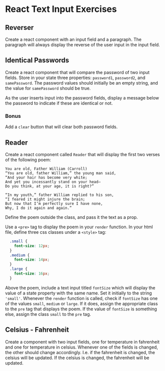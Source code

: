 # React Text Input Exercises

## Reverser

Create a react component with an input field and a paragraph. The paragraph will always display the reverse of the user input in the input field.

## Identical Passwords

Create a react component that will compare the password of two input fields. Store in your state three properties: `password1`, `password2`, and `samePassword`. The password values should initially be an empty string, and the value for `samePassword` should be true.

As the user inserts input into the password fields, display a message below the password to indicate if these are identical or not.

### Bonus

Add a `clear` button that will clear both password fields.

## Reader

Create a react component called `Reader` that will display the first two verses of the following poem:

```text
You are old, Father William (Carroll)
“You are old, father William,” the young man said,
“And your hair has become very white;
And yet you incessantly stand on your head–
Do you think, at your age, it is right?”

“In my youth,” father William replied to his son,
“I feared it might injure the brain;
But now that I’m perfectly sure I have none,
Why, I do it again and again.”
```

Define the poem outside the class, and pass it the text as a prop.

Use a `<pre>` tag to display the poem in your `render` function. In your html file, define three css classes under a `<style>` tag:

```css
  .small {
    font-size: 12px;
  }
  .medium {
    font-size: 14px;
  }
  .large {
    font-size: 16px;
  }
```

Above the poem, include a text input titled `fontSize` which will display the value of a state property with the same name. Set it initially to the string `'small'`. Whenever the `render` function is called, check if `fontSize` has one of the values `small`, `medium` or `large`. If it does, assign the appropriate class to the `pre` tag that displays the poem. If the value of `fontSize` is something else, assign the class `small` to the `pre` tag.

## Celsius - Fahrenheit

Create a component with two input fields, one for temperature in fahrenheit and one for temperature in celsius. Whenever one of the fields is changed, the other should change accordingly. I.e. if the fahrenheit is changed, the celsius will be updated. If the celsius is changed, the fahrenheit will be updated.